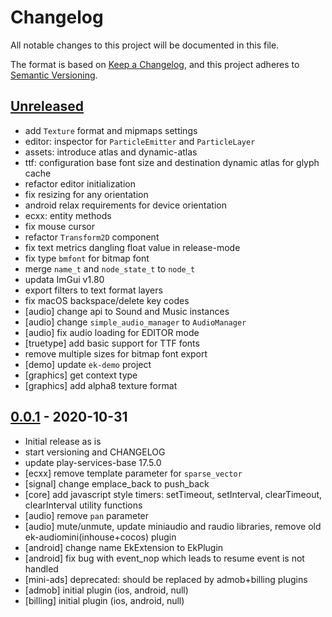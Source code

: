 # Changelog
All notable changes to this project will be documented in this file.

The format is based on [Keep a Changelog](https://keepachangelog.com/en/1.0.0/),
and this project adheres to [Semantic Versioning](https://semver.org/spec/v2.0.0.html).

## [Unreleased]

- add `Texture` format and mipmaps settings  
- editor: inspector for `ParticleEmitter` and `ParticleLayer`
- assets: introduce atlas and dynamic-atlas
- ttf: configuration base font size and destination dynamic atlas for glyph cache
- refactor editor initialization
- fix resizing for any orientation
- android relax requirements for device orientation 
- ecxx: entity methods
- fix mouse cursor
- refactor `Transform2D` component 
- fix text metrics dangling float value in release-mode
- fix type `bmfont` for bitmap font 
- merge `name_t` and `node_state_t` to `node_t`
- updata ImGui v1.80
- export filters to text format layers 
- fix macOS backspace/delete key codes
- [audio] change api to Sound and Music instances 
- [audio] change `simple_audio_manager` to `AudioManager`
- [audio] fix audio loading for EDITOR mode
- [truetype] add basic support for TTF fonts
- remove multiple sizes for bitmap font export
- [demo] update `ek-demo` project 
- [graphics] get context type
- [graphics] add alpha8 texture format

## [0.0.1] - 2020-10-31

- Initial release as is
- start versioning and CHANGELOG
- update play-services-base 17.5.0
- [ecxx] remove template parameter for `sparse_vector`
- [signal] change emplace_back to push_back
- [core] add javascript style timers: setTimeout, setInterval, clearTimeout, clearInterval utility functions
- [audio] remove `pan` parameter
- [audio] mute/unmute, update miniaudio and raudio libraries, remove old ek-audiomini(inhouse+cocos) plugin
- [android] change name EkExtension to EkPlugin
- [android] fix bug with event_nop which leads to resume event is not handled
- [mini-ads] deprecated: should be replaced by admob+billing plugins
- [admob] initial plugin (ios, android, null)
- [billing] initial plugin (ios, android, null)

[Unreleased]: https://github.com/eliasku/ekx/compare/0.0.1...HEAD
[0.0.1]: https://github.com/eliasku/ekx/releases/tag/0.0.1